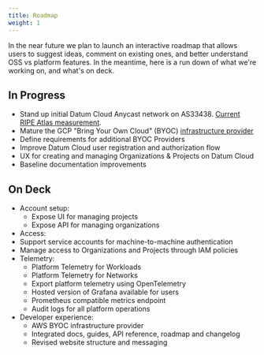 ```yaml
---
title: Roadmap
weight: 1
---
```


In the near future we plan to launch an interactive roadmap that allows users to suggest ideas, comment on existing ones, and better understand OSS vs platform features. In the meantime, here is a run down of what we're working on, and what's on deck.

## In Progress

- Stand up initial Datum Cloud Anycast network on AS33438. [Current RIPE Atlas measurement](https://link.datum.net/ripe-test).
- Mature the GCP "Bring Your Own Cloud" (BYOC) [infrastructure provider](https://link.datum.net/gcp-provider)
- Define requirements for additional BYOC Providers
- Improve Datum Cloud user registration and authorization flow
- UX for creating and managing Organizations & Projects on Datum Cloud
- Baseline documentation improvements

## On Deck

- Account setup:
  - Expose UI for managing projects
  - Expose API for managing organizations
 - Access:
  - Support service accounts for machine-to-machine authentication
  - Manage access to Organizations and Projects through IAM policies
- Telemetry:
  - Platform Telemetry for Workloads
  - Platform Telemetry for Networks
  - Export platform telemetry using OpenTelemetry
  - Hosted version of Grafana available for users
  - Prometheus compatible metrics endpoint
  - Audit logs for all platform operations
- Developer experience:
  - AWS BYOC infrastructure provider
  - Integrated docs, guides, API reference, roadmap and changelog
  - Revised website structure and messaging
